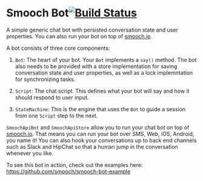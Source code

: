 # Smooch Bot[![Build Status](https://travis-ci.org/smooch/smooch-bot.svg?branch=master)](https://travis-ci.org/smooch/smooch-bot)

A simple generic chat bot with persisted conversation state and user properties. You can also run your bot on top of [smooch.io](http://smooch.io).

A bot consists of three core components:

1. `Bot`: The heart of your bot. Your `Bot` implements a `say()` method. The bot also needs to be provided with a store implementation for saving conversation state and user properties, as well as a lock implemntation for synchronizing tasks.

1. `Script`: The chat script. This defines what your bot will say and how it should respond to user input.

1. `StateMachine`: This is the engine that uses the `Bot` to guide a session from one `Script` step to the next.

`SmoochApiBot` and `SmoochApiStore` allow you to run your chat bot on top of [smooch.io](http://smooch.io). That means you can run your bot over SMS, Web, iOS, Android, you name it! You can also hook your conversations up to back end channels such as Slack and HipChat so that a human jump in the conversation whenever you like.

To see this bot in action, check out the examples here: https://github.com/smooch/smooch-bot-example